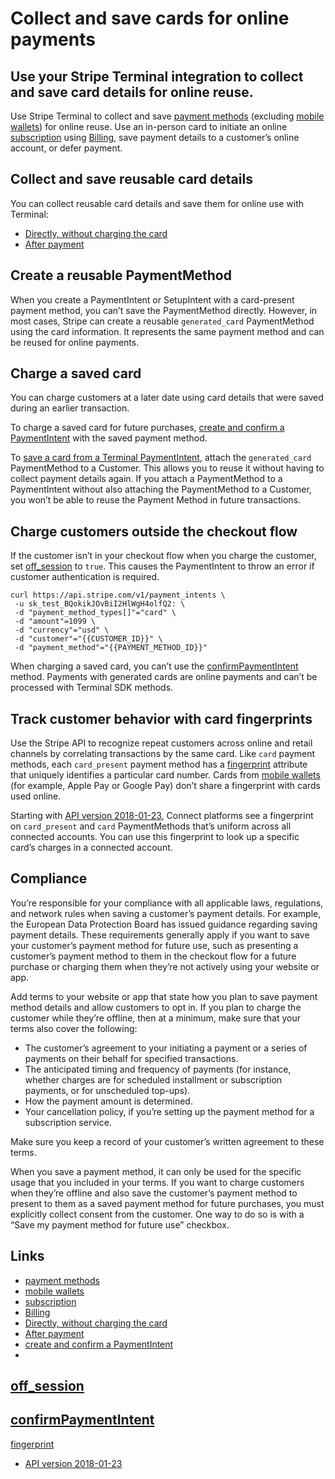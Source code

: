 # Collect and save cards for online payments

## Use your Stripe Terminal integration to collect and save card details for online reuse.

Use Stripe Terminal to collect and save [payment
methods](https://docs.stripe.com/api/payment_methods) (excluding [mobile
wallets](https://docs.stripe.com/payments/wallets)) for online reuse. Use an
in-person card to initiate an online
[subscription](https://docs.stripe.com/billing/subscriptions/creating) using
[Billing](https://docs.stripe.com/billing), save payment details to a customer’s
online account, or defer payment.

## Collect and save reusable card details

You can collect reusable card details and save them for online use with
Terminal:

- [Directly, without charging the
card](https://docs.stripe.com/terminal/features/saving-cards/save-cards-directly)
- [After
payment](https://docs.stripe.com/terminal/features/saving-cards/save-after-payment)

## Create a reusable PaymentMethod

When you create a PaymentIntent or SetupIntent with a card-present payment
method, you can’t save the PaymentMethod directly. However, in most cases,
Stripe can create a reusable `generated_card` PaymentMethod using the card
information. It represents the same payment method and can be reused for online
payments.

## Charge a saved card

You can charge customers at a later date using card details that were saved
during an earlier transaction.

To charge a saved card for future purchases, [create and confirm a
PaymentIntent](https://docs.stripe.com/api/payment_intents/create#create_payment_intent-payment_method)
with the saved payment method.

To [save a card from a Terminal
PaymentIntent](https://docs.stripe.com/terminal/features/saving-cards/save-after-payment),
attach the `generated_card` PaymentMethod to a Customer. This allows you to
reuse it without having to collect payment details again. If you attach a
PaymentMethod to a PaymentIntent without also attaching the PaymentMethod to a
Customer, you won’t be able to reuse the Payment Method in future transactions.

## Charge customers outside the checkout flow

If the customer isn’t in your checkout flow when you charge the customer, set
[off_session](https://docs.stripe.com/api/payment_intents/confirm#confirm_payment_intent-off_session)
to `true`. This causes the PaymentIntent to throw an error if customer
authentication is required.

```
curl https://api.stripe.com/v1/payment_intents \
 -u sk_test_BQokikJOvBiI2HlWgH4olfQ2: \
 -d "payment_method_types[]"="card" \
 -d "amount"=1099 \
 -d "currency"="usd" \
 -d "customer"="{{CUSTOMER_ID}}" \
 -d "payment_method"="{{PAYMENT_METHOD_ID}}"
```

When charging a saved card, you can’t use the
[confirmPaymentIntent](https://docs.stripe.com/terminal/payments/collect-card-payment#confirm-payment)
method. Payments with generated cards are online payments and can’t be processed
with Terminal SDK methods.

## Track customer behavior with card fingerprints

Use the Stripe API to recognize repeat customers across online and retail
channels by correlating transactions by the same card. Like `card` payment
methods, each `card_present` payment method has a
[fingerprint](https://docs.stripe.com/api/payment_methods/object#payment_method_object-card-fingerprint)
attribute that uniquely identifies a particular card number. Cards from [mobile
wallets](https://docs.stripe.com/payments/wallets) (for example, Apple Pay or
Google Pay) don’t share a fingerprint with cards used online.

Starting with [API version
2018-01-23](https://docs.stripe.com/upgrades#2018-01-23), Connect platforms see
a fingerprint on `card_present` and `card` PaymentMethods that’s uniform across
all connected accounts. You can use this fingerprint to look up a specific
card’s charges in a connected account.

## Compliance

You’re responsible for your compliance with all applicable laws, regulations,
and network rules when saving a customer’s payment details. For example, the
European Data Protection Board has issued guidance regarding saving payment
details. These requirements generally apply if you want to save your customer’s
payment method for future use, such as presenting a customer’s payment method to
them in the checkout flow for a future purchase or charging them when they’re
not actively using your website or app.

Add terms to your website or app that state how you plan to save payment method
details and allow customers to opt in. If you plan to charge the customer while
they’re offline, then at a minimum, make sure that your terms also cover the
following:

- The customer’s agreement to your initiating a payment or a series of payments
on their behalf for specified transactions.
- The anticipated timing and frequency of payments (for instance, whether
charges are for scheduled installment or subscription payments, or for
unscheduled top-ups).
- How the payment amount is determined.
- Your cancellation policy, if you’re setting up the payment method for a
subscription service.

Make sure you keep a record of your customer’s written agreement to these terms.

When you save a payment method, it can only be used for the specific usage that
you included in your terms. If you want to charge customers when they’re offline
and also save the customer’s payment method to present to them as a saved
payment method for future purchases, you must explicitly collect consent from
the customer. One way to do so is with a “Save my payment method for future use”
checkbox.

## Links

- [payment methods](https://docs.stripe.com/api/payment_methods)
- [mobile wallets](https://docs.stripe.com/payments/wallets)
- [subscription](https://docs.stripe.com/billing/subscriptions/creating)
- [Billing](https://docs.stripe.com/billing)
- [Directly, without charging the
card](https://docs.stripe.com/terminal/features/saving-cards/save-cards-directly)
- [After
payment](https://docs.stripe.com/terminal/features/saving-cards/save-after-payment)
- [create and confirm a
PaymentIntent](https://docs.stripe.com/api/payment_intents/create#create_payment_intent-payment_method)
-
[off_session](https://docs.stripe.com/api/payment_intents/confirm#confirm_payment_intent-off_session)
-
[confirmPaymentIntent](https://docs.stripe.com/terminal/payments/collect-card-payment#confirm-payment)
-
[fingerprint](https://docs.stripe.com/api/payment_methods/object#payment_method_object-card-fingerprint)
- [API version 2018-01-23](https://docs.stripe.com/upgrades#2018-01-23)